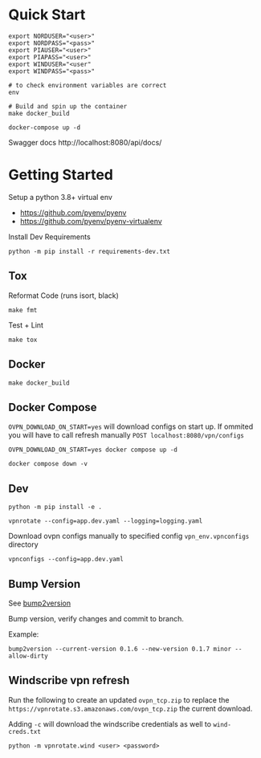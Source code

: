 


# Quick Start

```
export NORDUSER="<user>"
export NORDPASS="<pass>"
export PIAUSER="<user>"
export PIAPASS="<user>"
export WINDUSER="<user"
export WINDPASS="<pass>"

# to check environment variables are correct
env

# Build and spin up the container
make docker_build

docker-compose up -d
```
Swagger docs http://localhost:8080/api/docs/


# Getting Started

Setup a python 3.8+ virtual env

- https://github.com/pyenv/pyenv <br>
- https://github.com/pyenv/pyenv-virtualenv <br>


Install Dev Requirements

```
python -m pip install -r requirements-dev.txt
```



## Tox

Reformat Code (runs isort, black)

```
make fmt
```


Test + Lint

```
make tox
```


## Docker

```
make docker_build
```


## Docker Compose

`OVPN_DOWNLOAD_ON_START=yes` will download configs on start up. If ommited you will have to
call refresh manually `POST localhost:8080/vpn/configs`


```
OVPN_DOWNLOAD_ON_START=yes docker compose up -d

docker compose down -v
```


## Dev

```
python -m pip install -e .

vpnrotate --config=app.dev.yaml --logging=logging.yaml
```

Download ovpn configs manually to specified config `vpn_env.vpnconfigs` directory
```
vpnconfigs --config=app.dev.yaml
```


## Bump Version


See [bump2version](https://github.com/c4urself/bump2version)

Bump version, verify changes and commit to branch.

Example:

```
bump2version --current-version 0.1.6 --new-version 0.1.7 minor --allow-dirty
```



## Windscribe vpn refresh


Run the following to create an updated `ovpn_tcp.zip` to replace the
`https://vpnrotate.s3.amazonaws.com/ovpn_tcp.zip` the current download.

Adding `-c` will download the windscribe credentials as well to `wind-creds.txt`

```
python -m vpnrotate.wind <user> <password>
```
